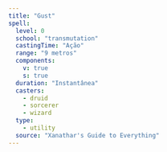 ```yaml
---
title: "Gust"
spell:
  level: 0
  school: "transmutation"
  castingTime: "Ação"
  range: "9 metros"
  components:
    v: true
    s: true
  duration: "Instantânea"
  casters:
    - druid
    - sorcerer
    - wizard
  type:
    - utility
  source: "Xanathar's Guide to Everything"
---
```

